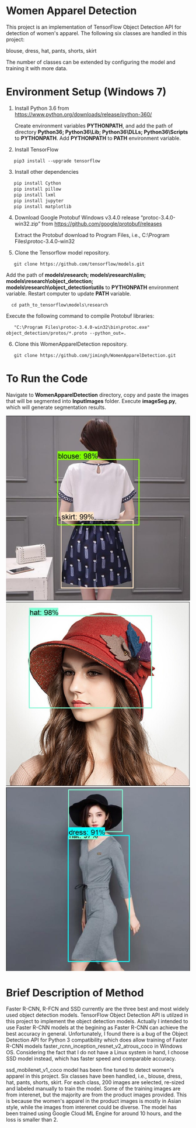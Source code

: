 # Women Apparel Detection
This project is an implementation of TensorFlow Object Detection API for detection of women's apparel. The following six classes are handled in this project:

blouse, dress, hat, pants, shorts, skirt

The number of classes can be extended by configuring the model and training it with more data.

# Environment Setup (Windows 7)
1. Install Python 3.6 from https://www.python.org/downloads/release/python-360/

   Create environment variables **PYTHONPATH**, and add the path of directory **Python36; Python36\Lib; Python36\DLLs; Python36\Scripts** to    **PYTHONPATH**. Add **PYTHONPATH** to **PATH** environment variable.  
   
2. Install TensorFlow

```
   pip3 install --upgrade tensorflow
```

3. Install other dependencies

```
   pip install Cython
   pip install pillow
   pip install lxml
   pip install jupyter
   pip install matplotlib
 ```
 
4. Download Google Protobuf Windows v3.4.0 release “protoc-3.4.0-win32.zip” from https://github.com/google/protobuf/releases

   Extract the Protobuf download to Program Files, i.e., C:\Program Files\protoc-3.4.0-win32

5. Clone the Tensorflow model repository.

```   
   git clone https://github.com/tensorflow/models.git
```
   
   Add the path of **models\research; models\research\slim; models\research\object_detection; models\research\object_detection\utils** to **PYTHONPATH** environment variable. Restart computer to update **PATH** variable.
 
 ```
   cd path_to_tensorflow\models\research
 ```
 
   Execute the following command to compile Protobuf libraries:

```   
   "C:\Program Files\protoc-3.4.0-win32\bin\protoc.exe" object_detection/protos/*.proto --python_out=.
```

6. Clone this WomenApparelDetection repository.

```
   git clone https://github.com/jimingh/WomenApparelDetection.git
```

# To Run the Code
Navigate to **WomenApparelDetection** directory, copy and paste the images that will be segmented into **InputImages** folder. Execute **imageSeg.py**, which will generate segmentation results.

![image](OutputImages/1.jpg) ![image](OutputImages/2.jpg) ![image](OutputImages/3.jpg)

# Brief Description of Method
Faster R-CNN, R-FCN and SSD currently are the three best and most widely used object detection models. TensorFlow Object Detection API is utilzed in this project to implement the object detection models. Actually I intended to use Faster R-CNN models at the begining as Faster R-CNN can achieve the best accuracy in general. Unfortunately, I found there is a bug of the Object Detection API for Python 3 compatibility which does allow training of Faster R-CNN models faster_rcnn_inception_resnet_v2_atrous_coco in Windows OS. Considering the fact that I do not have a Linux system in hand, I choose SSD model instead, which has faster speed and comparable accuracy.

ssd_mobilenet_v1_coco model has been fine tuned to detect women's apparel in this project. Six classes have been handled, i.e., blouse, dress, hat, pants, shorts, skirt. For each class, 200 images are selected, re-sized and labeled manually to train the model. Some of the training images are from interenet, but the majority are from the product images provided. This is because the women's apparel in the product images is mostly in Asian style, while the images from interenet could be diverse. The model has been trained using Google Cloud ML Engine for around 10 hours, and the loss is smaller than 2. 
